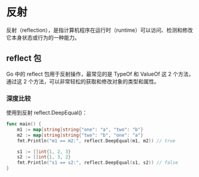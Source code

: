 # 反射

反射（reflection），是指计算机程序在运行时（runtime）可以访问、检测和修改它本身状态或行为的一种能力。

## reflect 包

Go 中的 reflect 包用于反射操作，最常见的是 TypeOf 和 ValueOf 这 2 个方法，通过这 2 个方法，可以非常轻松的获取和修改对象的类型和属性。

### 深度比较

使用到反射 reflect.DeepEqual()：

```go
func main() {
	m1 := map[string]string{"one": "a", "two": "b"}
	m2 := map[string]string{"two": "b", "one": "a"}
	fmt.Println("m1 == m2:", reflect.DeepEqual(m1, m2)) // true

	s1 := []int{1, 2, 3}
	s2 := []int{1, 3, 2}
	fmt.Println("s1 == s2:", reflect.DeepEqual(s1, s2)) // false
}
```

